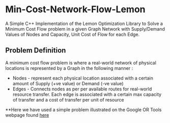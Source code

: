 # Min-Cost-Network-Flow-Lemon
A Simple C++ Implementation of the Lemon Optimization Library to Solve a Minimum Cost Flow problem in a given Graph Network with Supply/Demand Values of Nodes and Capacity, Unit Cost of Flow for each Edge.  


## Problem Definition
A minimum cost flow problem is where a real-world network of physical locations is represented by a Graph in the following manner : 
* Nodes - represent each physical location associated with a certain amount of Supply (+ve value) or Demand (-ve value)
* Edges -  Connects nodes as per per available routes for real-world resource transfer. Each edge is associated with a certain max capacity of transfer and a cost of transfer per unit of resource

**Here we have used a simple problem illustrated on the Google OR Tools webpage found [here](https://developers.google.com/optimization/flow/mincostflow)
